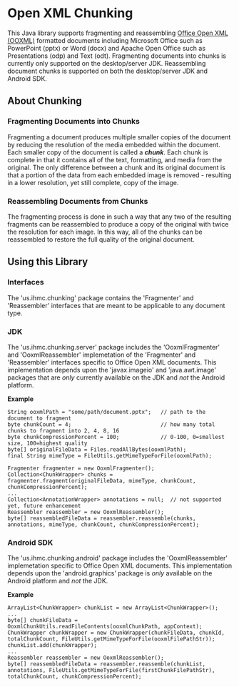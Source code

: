 # Open XML Chunking
This Java library supports fragmenting and reassembling [Office Open XML \(OOXML)](https://en.wikipedia.org/wiki/Office_Open_XML_file_formats) 
formatted documents including Microsoft Office such as PowerPoint (pptx) or Word (docx) and Apache Open Office such as Presentations (odp) and Text (odt). Fragmenting documents into chunks is currently only supported on the desktop/server JDK. Reassembling document chunks is supported on both the desktop/server JDK and Android SDK. 

## About Chunking
### Fragmenting Documents into Chunks
Fragmenting a document produces multiple smaller copies of the document by reducing the resolution of the media embedded within the document. Each smaller copy of the document is called a **_chunk_**. Each chunk is complete in that it contains all of the text, formatting, and media from the original. The only difference between a chunk and its original document is that a portion of the data from each embedded image is removed - resulting in a lower resolution, yet still complete, copy of the image. 

### Reassembling Documents from Chunks
The fragmenting process is done in such a way that any two of the resulting fragments can be reassembled to produce a copy of the original with twice the resolution for each image. In this way, all of the chunks can be reassembled to restore the full quality of the original document.

## Using this Library
### Interfaces
The 'us.ihmc.chunking' package contains the 'Fragmenter' and 'Reassembler' interfaces that are meant to be applicable to any document type.

### JDK
The 'us.ihmc.chunking.server' package includes the 'OoxmlFragmenter' and 'OoxmlReassembler' implemetation of the 'Fragmenter' and 'Reassembler' interfaces specific to Office Open XML documents. This implementation depends upon the 'javax.imageio' and 'java.awt.image' packages that are _only_ currently available on the JDK and _not_ the Android platform.

**Example**
```
String ooxmlPath = "some/path/document.pptx";   // path to the document to fragment
byte chunkCount = 4;                            // how many total chunks to fragment into 2, 4, 8, 16
byte chunkCompressionPercent = 100;             // 0-100, 0=smallest size, 100=highest quality
byte[] originalFileData = Files.readAllBytes(ooxmlPath);
final String mimeType = FileUtils.getMimeTypeForFile(ooxmlPath);

Fragmenter fragmenter = new OoxmlFragmenter();
Collection<ChunkWrapper> chunks = fragmenter.fragment(originalFileData, mimeType, chunkCount, chunkCompressionPercent);
...
Collection<AnnotationWrapper> annotations = null;  // not supported yet, future enhancement
Reassembler reassembler = new OoxmlReassembler();
byte[] reassembledFileData = reassembler.reassemble(chunks, annotations, mimeType, chunkCount, chunkCompressionPercent);
```
### Android SDK
The 'us.ihmc.chunking.android' package includes the 'OoxmlReassembler' implemetation specific to Office Open XML documents. This implementation depends upon the 'android.graphics' package is _only_ available on the Android platform and _not_ the JDK.

**Example**
```
ArrayList<ChunkWrapper> chunkList = new ArrayList<ChunkWrapper>();
...
byte[] chunkFileData = OoxmlChunkUtils.readFileContents(ooxmlChunkPath, appContext);
ChunkWrapper chunkWrapper = new ChunkWrapper(chunkFileData, chunkId, totalChunkCount, FileUtils.getMimeTypeForFile(ooxmlFilePathStr));
chunkList.add(chunkWrapper);
...
Reassembler reassembler = new OoxmlReassembler();
byte[] reassembledFileData = reassembler.reassemble(chunkList, annotations, FileUtils.getMimeTypeForFile(firstChunkFilePathStr), totalChunkCount, chunkCompressionPercent);
```
